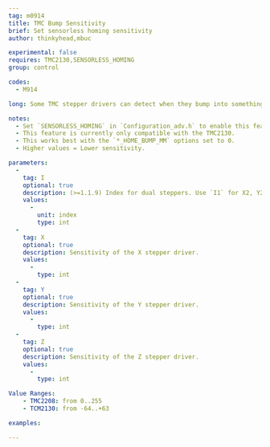 ```yaml
---
tag: m0914
title: TMC Bump Sensitivity
brief: Set sensorless homing sensitivity
author: thinkyhead,mbuc

experimental: false
requires: TMC2130,SENSORLESS_HOMING
group: control

codes:
  - M914

long: Some TMC stepper drivers can detect when they bump into something that causes them to stop moving. This feature is so sensitive that it can actually take the place of traditional endstops. Use this command to set the bump sensitivity for the X, Y, and Z stepper drivers.

notes:
  - Set `SENSORLESS_HOMING` in `Configuration_adv.h` to enable this feature.
  - This feature is currently only compatible with the TMC2130.
  - This works best with the `*_HOME_BUMP_MM` options set to 0.
  - Higher values = Lower sensitivity.

parameters:
  -
    tag: I
    optional: true
    description: (>=1.1.9) Index for dual steppers. Use `I1` for X2, Y2, and/or Z2.
    values:
      -
        unit: index
        type: int
  -
    tag: X
    optional: true
    description: Sensitivity of the X stepper driver.
    values:
      -
        type: int
  -
    tag: Y
    optional: true
    description: Sensitivity of the Y stepper driver.
    values:
      -
        type: int
  -
    tag: Z
    optional: true
    description: Sensitivity of the Z stepper driver. 
    values:
      -
        type: int

Value Ranges:
    - TMC2208: from 0..255
    - TCM2130: from -64..+63

examples:

---
```


